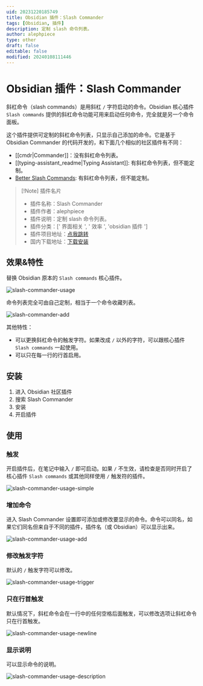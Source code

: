 ```yaml
---
uid: 20231220185749
title: Obsidian 插件：Slash Commander
tags: [Obsidian, 插件]
description: 定制 slash 命令列表。
author: alephpiece
type: other
draft: false
editable: false
modified: 20240108111446
---
```


# Obsidian 插件：Slash Commander

斜杠命令（slash commands）是用斜杠 `/` 字符启动的命令。Obsidian 核心插件 `Slash commands` 提供的斜杠命令功能可用来启动任何命令，完全就是另一个命令面板。

这个插件提供可定制的斜杠命令列表，只显示自己添加的命令。它是基于 Obsidian Commander 的代码开发的，和下面几个相似的社区插件有不同：

- [[cmdr|Commander]]：没有斜杠命令列表。
- [[typing-assistant_readme|Typing Assistant]]: 有斜杠命令列表，但不能定制。
- [Better Slash Commands](https://github.com/SPiCaRiA/obsidian-better-slash-commands): 有斜杠命令列表，但不能定制。

> [!Note] 插件名片
> - 插件名称：Slash Commander
> - 插件作者：alephpiece
> - 插件说明：定制 slash 命令列表。
> - 插件分类：[' 界面相关 ', ' 效率 ', 'obsidian 插件 ']
> - 插件项目地址：[点我跳转](https://github.com/alephpiece/obsidian-slash-commander)
> - 国内下载地址：[下载安装](https://pkmer.cn/products/plugin/pluginMarket/?slash-commander)

## 效果&特性

替换 Obsidian 原本的 `Slash commands` 核心插件。

![slash-commander-usage](https://cdn.pkmer.cn/images/202401051923469.gif!pkmer)

命令列表完全可由自己定制，相当于一个命令收藏列表。

![slash-commander-add](https://cdn.pkmer.cn/images/202401051923398.gif!pkmer)

其他特性：

- 可以更换斜杠命令的触发字符。如果改成 `/` 以外的字符，可以跟核心插件 `Slash commands` 一起使用。
- 可以只在每一行的行首启用。

## 安装

1. 进入 Obsidian 社区插件
2. 搜索 Slash Commander
3. 安装
4. 开启插件

## 使用

### 触发

开启插件后，在笔记中输入 `/` 即可启动。如果 `/` 不生效，请检查是否同时开启了核心插件 `Slash commands` 或其他同样使用 `/` 触发符的插件。

![slash-commander-usage-simple](https://cdn.pkmer.cn/images/202401051923170.gif!pkmer)

### 增加命令

进入 Slash Commander 设置即可添加或修改要显示的命令。命令可以同名，如果它们同名但来自于不同的插件，插件名（或 Obsidian）可以显示出来。

![slash-commander-usage-add](https://cdn.pkmer.cn/images/202401051924185.gif!pkmer)

### 修改触发字符

默认的 `/` 触发字符可以修改。

![slash-commander-usage-trigger](https://cdn.pkmer.cn/images/202401051923170.gif!pkmer)

### 只在行首触发

默认情况下，斜杠命令会在一行中的任何空格后面触发，可以修改选项让斜杠命令只在行首触发。

![slash-commander-usage-newline](https://cdn.pkmer.cn/images/202401051923701.gif!pkmer)

### 显示说明

可以显示命令的说明。

![slash-commander-usage-description](https://cdn.pkmer.cn/images/202401051923680.gif!pkmer)